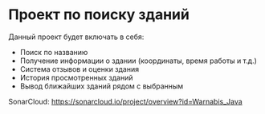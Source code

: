 # Проект по поиску зданий
Данный проект будет включать в себя:
+ Поиск по названию
+ Получение информации о здании (координаты, время работы и т.д.)
+ Система отзывов и оценки здания
+ История просмотренных зданий
+ Вывод ближайших зданий рядом с выбранным

SonarCloud: https://sonarcloud.io/project/overview?id=Warnabis_Java

